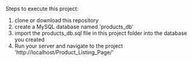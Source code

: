 Steps to execute this project:
1. clone or download this repository
2. create a MySQL database named 'products_db'
3. import the products_db.sql file in this project folder into the database you created
4. Run your server and navigate to the project 'http://localhost/Product_Listing_Page/'
